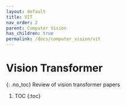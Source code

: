 ```yaml
---
layout: default
title: VIT
nav_order: 2
parent: Computer Vision
has_children: true
permalink: /docs/computer_vision/vit
---
```


# Vision Transformer
{: .no_toc}
Review of vision transformer papers

1. TOC
{:toc}